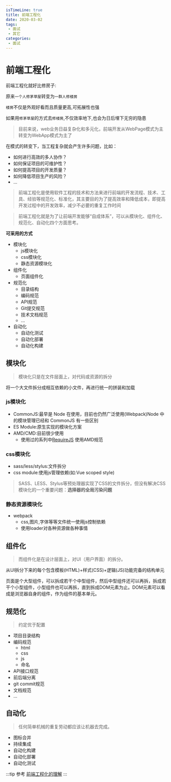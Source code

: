 ```yaml
---
isTimeLine: true
title: 前端工程化
date: 2020-03-02
tags:
 - 面试
 - 其它
categories:
 - 面试
---
```

# 前端工程化

前端工程化就好比修房子:

原来``一个人修茅草屋``转变为``一群人修楼房``

``楼房``不仅是外观好看而且质量更高,可拓展性也强

如果用``修茅草屋``的方式去``修楼房``,不仅效率地下,也会为日后埋下无穷的隐患

>目前来说，web业务日益复杂化和多元化，前端开发从WebPage模式为主转变为WebApp模式为主了

在模式的转变下，当工程复杂就会产生许多问题，比如：
* 如何进行高效的多人协作？
* 如何保证项目的可维护性？
* 如何提高项目的开发质量？
* 如何降低项目生产的风险？
* ...

>前端工程化是使用软件工程的技术和方法来进行前端的开发流程、技术、工具、经验等规范化、标准化，其主要目的为了提高效率和降低成本，即提高开发过程中的开发效率，减少不必要的重复工作时间

>前端工程化就是为了让前端开发能够“自成体系”，可以从模块化、组件化、规范化、自动化四个方面思考。

**可采用的方式**
* 模块化
  * js模块化
  * css模块化
  * 静态资源模块化
* 组件化
  * 页面组件化
* 规范化
  * 目录结构
  * 编码规范
  * API规范
  * Git提交规范
  * 技术文档规范
  * ...
* 自动化
  * 自动化测试
  * 自动化部署
  * 自动化构建

## 模块化
>模块化只是在文件层面上，对代码或资源的拆分

将一个大文件拆分成相互依赖的小文件，再进行统一的拼装和加载

### js模块化
* CommonJS:最早是 Node 在使用，目前也仍然广泛使用(Webpack)Node 中的模块管理已经和 CommonJS 有一些区别
* ES Module:原生实现的模块化方案
* AMD/CMD:目前很少使用
  * 使用过的系列中[RequireJS](https://requirejs.org/) 使用AMD规范
### css模块化
* sass/less/stylus:文件拆分
* css module:使用js管理依赖(如:Vue scoped style)

>SASS、LESS、Stylus等预处理器实现了CSS的文件拆分，但没有解决CSS模块化的一个重要问题：**选择器的全局污染问题**

### 静态资源模块化
* webpack
  * css,图片,字体等等文件统一使用js控制依赖
  * 使用loader对各种资源做各种事情

## 组件化
>而组件化是在设计层面上，对UI（用户界面）的拆分。

从UI拆分下来的每个包含模板(HTML)+样式(CSS)+逻辑(JS)功能完备的结构单元

页面是个大型组件，可以拆成若干个中型组件，然后中型组件还可以再拆，拆成若干个小型组件，小型组件也可以再拆，直到拆成DOM元素为止。DOM元素可以看成是浏览器自身的组件，作为组件的基本单元。
## 规范化
>约定优于配置

* 项目目录结构
* 编码规范
  * html
  * css
  * js
  * 命名
* API接口规范
* 前后端分离
* git commit规范
* 文档规范
* ...
## 自动化
>任何简单机械的重复劳动都应该让机器去完成。

* 图标合并
* 持续集成
* 自动化构建
* 自动化部署
* 自动化测试

:::tip 参考
[前端工程化的理解](https://www.jianshu.com/p/88ed70476adb)
:::

<comment/>
<tongji/>